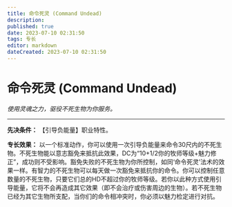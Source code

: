 ```yaml
---
title: 命令死灵 (Command Undead)
description: 
published: true
date: 2023-07-10 02:31:50
tags: 专长
editor: markdown
dateCreated: 2023-07-10 02:31:50
---
```


# 命令死灵 (Command Undead)

_使用灵魂之力，驱役不死生物为你服务。_

* * *

**先决条件：** 【引导负能量】职业特性。

**专长效果：**
以一个标准动作，你可以使用一次引导负能量来命令30尺内的不死生物。不死生物能以意志豁免来抵抗此效果，DC为“10+1/2你的牧师等级+魅力修正”，成功则不受影响。豁免失败的不死生物为你所控制，如同‘命令死灵’法术的效果一样。有智力的不死生物可以每天做一次豁免来抵抗你的命令。你可以控制任意数量的不死生物，只要它们总的HD不超过你的牧师等级。若你以此种方式使用引导能量，它将不会再造成其它效果（即不会治疗或伤害周边的生物）。若不死生物已经为其它生物所支配，当你们的命令相冲突时，你必须以魅力检定进行对抗。

